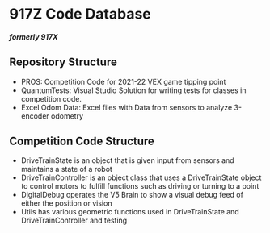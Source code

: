 # 917Z Code Database
##### formerly 917X



## Repository Structure
   - PROS: Competition Code for 2021-22 VEX game tipping point
   - QuantumTests: Visual Studio Solution for writing tests for classes in competition code.
   - Excel Odom Data: Excel files with Data from sensors to analyze 3-encoder odometry

## Competition Code Structure
 - DriveTrainState is an object that is given input from sensors and maintains a state of a robot
 - DriveTrainController is an object class that uses a DriveTrainState object to control motors to fulfill functions such as driving or turning to a point
- DigitalDebug operates the V5 Brain to show a visual debug feed of either the position or vision
- Utils has various geometric functions used in DriveTrainState and DriveTrainController and testing
